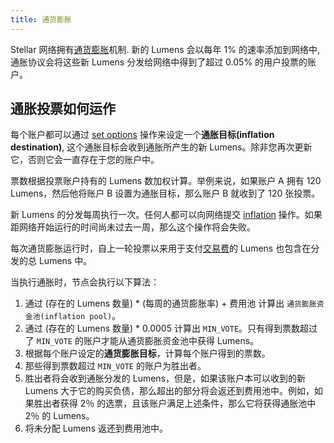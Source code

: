 ```yaml
---
title: 通货膨胀
---
```


Stellar 网络拥有[通货膨胀](#inflation)机制. 新的 Lumens 会以每年 1% 的速率添加到网络中, 通胀协议会将这些新 Lumens 分发给网络中得到了超过 0.05% 的用户投票的账户。

## 通胀投票如何运作
每个账户都可以通过 [set options](./list-of-operations.md#set-options) 操作来设定一个**通胀目标(inflation destination)**, 这个通胀目标会收到通胀所产生的新 Lumens。除非您再次更新它，否则它会一直存在于您的账户中。

票数根据投票账户持有的 Lumens 数加权计算。举例来说，如果账户 A 拥有 120 Lumens，然后他将账户 B 设置为通胀目标，那么账户 B 就收到了 120 张投票。

新 Lumens 的分发每周执行一次。任何人都可以向网络提交 [inflation](./list-of-operations.md#inflation) 操作。如果距网络开始运行的时间尚未过去一周，那么这个操作将会失败。

每次通货膨胀运行时，自上一轮投票以来用于支付[交易费](./fees.md#transaction-fee)的 Lumens 也包含在分发的总 Lumens 中。

当执行通胀时，节点会执行以下算法：

 1. 通过 (存在的 Lumens 数量) * (每周的通货膨胀率) + 费用池 计算出 `通货膨胀资金池(inflation pool)`。
 2. 通过 (存在的 Lumens 数量) * 0.0005 计算出 `MIN_VOTE`。只有得到票数超过了 `MIN_VOTE` 的账户才能从通货膨胀资金池中获得 Lumens。
 3. 根据每个账户设定的**通货膨胀目标**，计算每个账户得到的票数。
 4. 那些得到票数超过 `MIN_VOTE` 的账户为胜出者。
 5. 胜出者将会收到通胀分发的 Lumens，但是，如果该账户本可以收到的新 Lumens 大于它的购买负债，那么超出的部分将会返还到费用池中。例如，如果胜出者获得 2％ 的选票，且该账户满足上述条件，那么它将获得通胀池中 2％ 的 Lumens。
 6. 将未分配 Lumens 返还到费用池中。